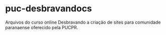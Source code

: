 # puc-desbravandocs
Arquivos do curso online Desbravando a criação de sites para comunidade paranaense oferecido pela PUCPR. 
